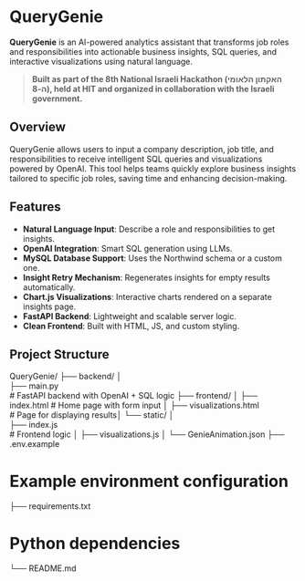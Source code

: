 # QueryGenie

**QueryGenie** is an AI-powered analytics assistant that transforms job roles and responsibilities into actionable business insights, SQL queries, and interactive visualizations using natural language.

> **Built as part of the 8th National Israeli Hackathon (האקתון הלאומי ה-8), held at HIT and organized in collaboration with the Israeli government.**

## Overview

QueryGenie allows users to input a company description, job title, and responsibilities to receive intelligent SQL queries and visualizations powered by OpenAI. This tool helps teams quickly explore business insights tailored to specific job roles, saving time and enhancing decision-making.

## Features

- **Natural Language Input**: Describe a role and responsibilities to get insights.
- **OpenAI Integration**: Smart SQL generation using LLMs.
- **MySQL Database Support**: Uses the Northwind schema or a custom one.
- **Insight Retry Mechanism**: Regenerates insights for empty results automatically.
- **Chart.js Visualizations**: Interactive charts rendered on a separate insights page.
- **FastAPI Backend**: Lightweight and scalable server logic.
- **Clean Frontend**: Built with HTML, JS, and custom styling.

## Project Structure

QueryGenie/ 
├── backend/ │   
   ├── main.py              
    # FastAPI backend with OpenAI + SQL logic ├── frontend/ │
   ├── index.html
    # Home page with form input 
│   ├── visualizations.html  
    # Page for displaying results│
   └── static/ │       
         ├── index.js         
         # Frontend logic 
│        ├── visualizations.js 
│   └── GenieAnimation.json 
├── .env.example            
# Example environment configuration 
├── requirements.txt        
# Python dependencies 
└── README.md
